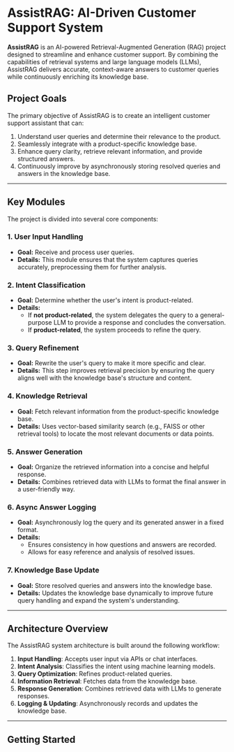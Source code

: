 # AssistRAG: AI-Driven Customer Support System

**AssistRAG** is an AI-powered Retrieval-Augmented Generation (RAG) project designed to streamline and enhance customer support. By combining the capabilities of retrieval systems and large language models (LLMs), AssistRAG delivers accurate, context-aware answers to customer queries while continuously enriching its knowledge base.

## Project Goals

The primary objective of AssistRAG is to create an intelligent customer support assistant that can:
1. Understand user queries and determine their relevance to the product.
2. Seamlessly integrate with a product-specific knowledge base.
3. Enhance query clarity, retrieve relevant information, and provide structured answers.
4. Continuously improve by asynchronously storing resolved queries and answers in the knowledge base.

---

## Key Modules

The project is divided into several core components:

### 1. **User Input Handling**
   - **Goal:** Receive and process user queries.
   - **Details:** This module ensures that the system captures queries accurately, preprocessing them for further analysis.

### 2. **Intent Classification**
   - **Goal:** Determine whether the user's intent is product-related.
   - **Details:** 
     - If **not product-related**, the system delegates the query to a general-purpose LLM to provide a response and concludes the conversation.
     - If **product-related**, the system proceeds to refine the query.

### 3. **Query Refinement**
   - **Goal:** Rewrite the user's query to make it more specific and clear.
   - **Details:** This step improves retrieval precision by ensuring the query aligns well with the knowledge base's structure and content.

### 4. **Knowledge Retrieval**
   - **Goal:** Fetch relevant information from the product-specific knowledge base.
   - **Details:** Uses vector-based similarity search (e.g., FAISS or other retrieval tools) to locate the most relevant documents or data points.

### 5. **Answer Generation**
   - **Goal:** Organize the retrieved information into a concise and helpful response.
   - **Details:** Combines retrieved data with LLMs to format the final answer in a user-friendly way.

### 6. **Async Answer Logging**
   - **Goal:** Asynchronously log the query and its generated answer in a fixed format.
   - **Details:** 
     - Ensures consistency in how questions and answers are recorded.
     - Allows for easy reference and analysis of resolved issues.

### 7. **Knowledge Base Update**
   - **Goal:** Store resolved queries and answers into the knowledge base.
   - **Details:** Updates the knowledge base dynamically to improve future query handling and expand the system's understanding.

---

## Architecture Overview

The AssistRAG system architecture is built around the following workflow:

1. **Input Handling**: Accepts user input via APIs or chat interfaces.
2. **Intent Analysis**: Classifies the intent using machine learning models.
3. **Query Optimization**: Refines product-related queries.
4. **Information Retrieval**: Fetches data from the knowledge base.
5. **Response Generation**: Combines retrieved data with LLMs to generate responses.
6. **Logging & Updating**: Asynchronously records and updates the knowledge base.

---

## Getting Started